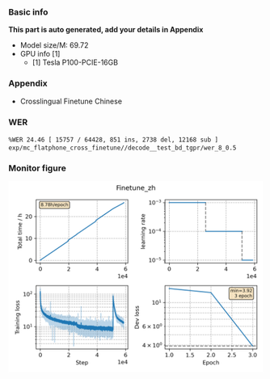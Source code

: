 ### Basic info

**This part is auto generated, add your details in Appendix**

* Model size/M: 69.72
* GPU info \[1\]
  * \[1\] Tesla P100-PCIE-16GB

### Appendix

* Crosslingual Finetune Chinese

### WER
```
%WER 24.46 [ 15757 / 64428, 851 ins, 2738 del, 12168 sub ] exp/mc_flatphone_cross_finetune//decode__test_bd_tgpr/wer_8_0.5
```

### Monitor figure
![monitor](./monitor.png)
